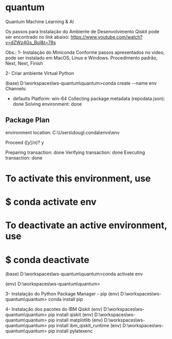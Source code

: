 # quantum
Quantum Machine Learning &amp; AI

Os passos para Instalação do Ambiente de Desenvolvimento Qiskit pode ser encontrado no link abaixo:
https://www.youtube.com/watch?v=dZWz4Gs_BuI&t=78s

Obs.:
1- Instalação do Miniconda
    Conforme passos apresentados no video, pode ser instalado em MacOS, Linux e Windows.
    Procedimento padrão, Next, Next, Finish

2- Criar ambiente Virtual Python

(base) D:\workspaces\ws-quantum\quantum>conda create --name env
Channels:
 - defaults
Platform: win-64
Collecting package metadata (repodata.json): done
Solving environment: done

## Package Plan ##

  environment location: C:\Users\dougl\.conda\envs\env



Proceed ([y]/n)? y

Preparing transaction: done
Verifying transaction: done
Executing transaction: done
#
# To activate this environment, use
#
#     $ conda activate env
#
# To deactivate an active environment, use
#
#     $ conda deactivate


(base) D:\workspaces\ws-quantum\quantum>conda activate env

(env) D:\workspaces\ws-quantum\quantum>

3- Instalação do Python Package Manager - pip
(env) D:\workspaces\ws-quantum\quantum> conda install pip

4- Instalação dos pacotes do IBM Qiskit
(env) D:\workspaces\ws-quantum\quantum> pip install qiskit
(env) D:\workspaces\ws-quantum\quantum> pip install matplotlib
(env) D:\workspaces\ws-quantum\quantum> pip install ibm_qiskit_runtime
(env) D:\workspaces\ws-quantum\quantum> pip install pylatexenc